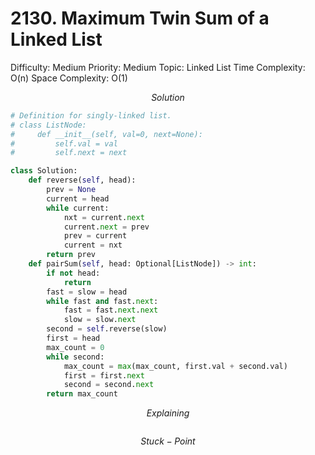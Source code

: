 # 2130. Maximum Twin Sum of a Linked List

Difficulty: Medium
Priority: Medium
Topic: Linked List
Time Complexity: O(n)
Space Complexity: O(1)

$$
Solution
$$

```python
# Definition for singly-linked list.
# class ListNode:
#     def __init__(self, val=0, next=None):
#         self.val = val
#         self.next = next

class Solution:
    def reverse(self, head):
        prev = None
        current = head
        while current:
            nxt = current.next
            current.next = prev
            prev = current
            current = nxt
        return prev 
    def pairSum(self, head: Optional[ListNode]) -> int:
        if not head:
            return
        fast = slow = head
        while fast and fast.next:
            fast = fast.next.next
            slow = slow.next
        second = self.reverse(slow)
        first = head
        max_count = 0
        while second:
            max_count = max(max_count, first.val + second.val)
            first = first.next
            second = second.next
        return max_count
```

$$
Explaining
$$

```

```

$$
Stuck-Point
$$

```

```